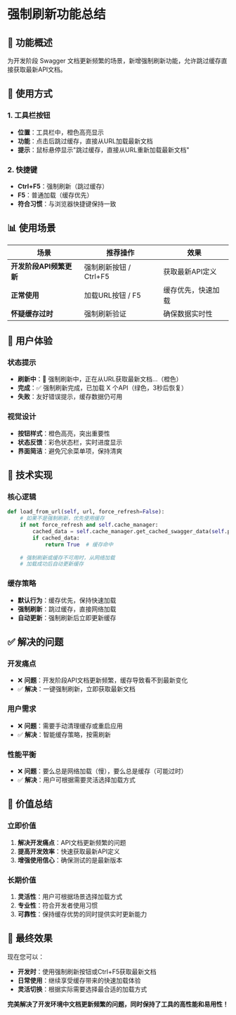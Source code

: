 # 强制刷新功能总结

## 🎯 功能概述
为开发阶段 Swagger 文档更新频繁的场景，新增强制刷新功能，允许跳过缓存直接获取最新API文档。

## 🚀 使用方式

### 1. **工具栏按钮**
- **位置**：工具栏中，橙色高亮显示
- **功能**：点击后跳过缓存，直接从URL加载最新文档
- **提示**：鼠标悬停显示"跳过缓存，直接从URL重新加载最新文档"

### 2. **快捷键**
- **Ctrl+F5**：强制刷新（跳过缓存）
- **F5**：普通加载（缓存优先）
- **符合习惯**：与浏览器快捷键保持一致

## 📊 使用场景

| 场景 | 推荐操作 | 效果 |
|------|----------|------|
| **开发阶段API频繁更新** | 强制刷新按钮 / Ctrl+F5 | 获取最新API定义 |
| **正常使用** | 加载URL按钮 / F5 | 缓存优先，快速加载 |
| **怀疑缓存过时** | 强制刷新验证 | 确保数据实时性 |

## 🎨 用户体验

### 状态提示
- **刷新中**：🔄 强制刷新中，正在从URL获取最新文档...（橙色）
- **完成**：✅ 强制刷新完成，已加载 X 个API（绿色，3秒后恢复）
- **失败**：友好错误提示，缓存数据仍可用

### 视觉设计
- **按钮样式**：橙色高亮，突出重要性
- **状态反馈**：彩色状态栏，实时进度显示
- **界面简洁**：避免冗余菜单项，保持清爽

## 🔧 技术实现

### 核心逻辑
```python
def load_from_url(self, url, force_refresh=False):
    # 如果不是强制刷新，优先使用缓存
    if not force_refresh and self.cache_manager:
        cached_data = self.cache_manager.get_cached_swagger_data(self.project_id)
        if cached_data:
            return True  # 缓存命中
    
    # 强制刷新或缓存不可用时，从网络加载
    # 加载成功后自动更新缓存
```

### 缓存策略
- **默认行为**：缓存优先，保持快速加载
- **强制刷新**：跳过缓存，直接网络加载
- **自动更新**：强制刷新后立即更新缓存

## ✅ 解决的问题

### 开发痛点
- ❌ **问题**：开发阶段API文档更新频繁，缓存导致看不到最新变化
- ✅ **解决**：一键强制刷新，立即获取最新文档

### 用户需求
- ❌ **问题**：需要手动清理缓存或重启应用
- ✅ **解决**：智能缓存策略，按需刷新

### 性能平衡
- ❌ **问题**：要么总是网络加载（慢），要么总是缓存（可能过时）
- ✅ **解决**：用户可根据需要灵活选择加载方式

## 🎯 价值总结

### 立即价值
1. **解决开发痛点**：API文档更新频繁的问题
2. **提高开发效率**：快速获取最新API定义
3. **增强使用信心**：确保测试的是最新版本

### 长期价值
1. **灵活性**：用户可根据场景选择加载方式
2. **专业性**：符合开发者使用习惯
3. **可靠性**：保持缓存优势的同时提供实时更新能力

## 🚀 最终效果

现在您可以：
- **开发时**：使用强制刷新按钮或Ctrl+F5获取最新文档
- **日常使用**：继续享受缓存带来的快速加载体验
- **灵活切换**：根据实际需要选择最合适的加载方式

**完美解决了开发环境中文档更新频繁的问题，同时保持了工具的高性能和易用性！**
